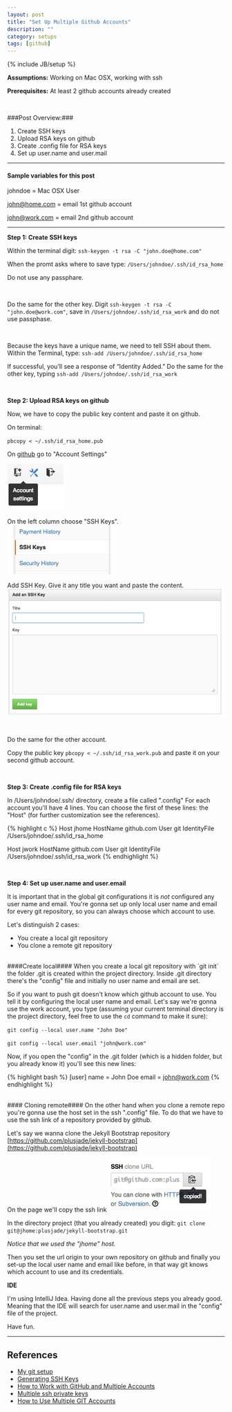 ```yaml
---
layout: post
title: "Set Up Multiple Github Accounts"
description: ""
category: setups
tags: [github]
---
```

{% include JB/setup %}

**Assumptions:** Working on Mac OSX, working with ssh

**Prerequisites:** At least 2 github accounts already created 

<br/>

###Post Overview:###

1. Create SSH keys
2. Upload RSA keys on github
3. Create .config file for RSA keys
4. Set up user.name and user.mail

---
#### Sample variables for this post #### 

johndoe = Mac OSX User

john@home.com = email 1st github account

john@work.com = email 2nd github account

---
**Step 1: Create SSH keys**

Within the terminal digit:
`ssh-keygen -t rsa -C "john.doe@home.com"`

When the promt asks where to save type:
`/Users/johndoe/.ssh/id_rsa_home`

Do not use any passphare.

<br/>

Do the same for the other key.
Digit `ssh-keygen -t rsa -C "john.doe@work.com"`, save in `/Users/johndoe/.ssh/id_rsa_work` and do not use passphase.

<br/>

Because the keys have a unique name, we need to tell SSH about them.
Within the Terminal, type:
`ssh-add /Users/johndoe/.ssh/id_rsa_home` 

If successful, you’ll see a response of “Identity Added.”
Do the same for the other key, typing `ssh-add /Users/johndoe/.ssh/id_rsa_work`

<br/>

**Step 2: Upload RSA keys on github**

Now, we have to copy the public key content and paste it on github.

On terminal:

`pbcopy < ~/.ssh/id_rsa_home.pub`

On [github](http://www.github.com) go to "Account Settings"

![alt text][github-settings]

On the left column choose "SSH Keys".
![alt text][ssh-key]

Add SSH Key. Give it any title you want and paste the content.
![alt text][add-ssh-key]


[github-settings]: /img/2013-09-22/github-settings.jpg "Github settings"
[ssh-key]: /img/2013-09-22/ssh-key.jpg "SSH Key"
[add-ssh-key]: /img/2013-09-22/add-ssh-key.jpg "Add SSh Key"

<br/>

Do the same for the other account.

Copy the public key `pbcopy < ~/.ssh/id_rsa_work.pub` and paste it on your second github account.

<br/>

**Step 3: Create .config file for RSA keys**

In /Users/johndoe/.ssh/ directory, create a file called ".config"
For each account you'll have 4 lines. You can choose the first of these lines: the "Host" (for further customization see the references).

{% highlight c %}
Host jhome
  HostName github.com
  User git
  IdentityFile /Users/johndoe/.ssh/id_rsa_home

Host jwork
  HostName github.com
  User git
  IdentityFile /Users/johndoe/.ssh/id_rsa_work
{% endhighlight %}

<br/>

**Step 4: Set up user.name and user.email**

It is important that in the global git configurations it is _not_ configured any user name and email.
You're gonna set up only local user name and email for every git repository, so you can always choose which account to use.

Let's distinguish 2 cases: 
- You create a local git repository
- You clone a remote git repository

<br/>
####Create local####
When you create a local git repository with `git init` the folder .git is created within the project directory. Inside .git directory there's the "config" file and initially no user name and email are set.

So if you want to push git doesn't know which github account to use. You tell it by configuring the local user name and email. Let's say we're gonna use the work account, you type (assuming your current terminal directory is the project directory, feel free to use the `cd` command to make it sure):

`git config --local user.name "John Doe"`

`git config --local user.email "john@work.com"`

Now, if you open the "config" in the .git folder (which is a hidden folder, but you already know it) you'll see this new lines:

{% highlight bash %}
[user]
	name = John Doe
	email = john@work.com
{% endhighlight %}

<br/>
#### Cloning remote####
On the other hand when you clone a remote repo you're gonna use the host set in the ssh ".config" file. To do that we have to use the ssh link of a repository provided by github.

Let's say we wanna clone the Jekyll Bootstrap repository [https://github.com/plusjade/jekyll-bootstrap](https://github.com/plusjade/jekyll-bootstrap)

On the page we'll copy the ssh link ![alt text](/img/2013-09-22/ssh-link.jpg)

In the directory project (that you already created) you digit:
`git clone git@jhome:plusjade/jekyll-bootstrap.git`

_Notice that we used the "jhome" host._

Then you set the url origin to your own repository on github and finally you set-up the local user name and email like before, in that way git knows which account to use and its credentials.

**IDE**

I'm using IntelliJ Idea. Having done all the previous steps you already good. Meaning that the IDE will search for user.name and user.mail in the "config" file of the project.

Have fun.


---
## References ##
- [My git setup](http://kevinoncode.blogspot.it/2011/11/my-git-setup.html)
- [Generating SSH Keys](https://help.github.com/articles/generating-ssh-keys)
- [How to Work with GitHub and Multiple Accounts](http://net.tutsplus.com/tutorials/tools-and-tips/how-to-work-with-github-and-multiple-accounts/)
- [Multiple ssh private keys](http://www.karan.org/blog/index.php/2009/08/25/multiple-ssh-private-keys)
- [How to Use Multiple GIT Accounts](http://sandarenu.blogspot.com/2011/09/how-to-use-multiple-git-accounts.html)

